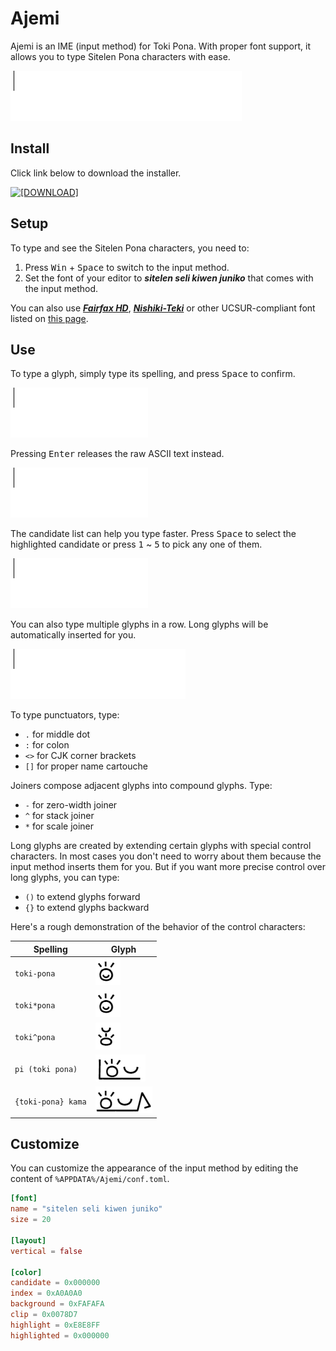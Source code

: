 # Ajemi

Ajemi is an IME (input method) for Toki Pona. With proper font support, it allows you to type Sitelen Pona characters with ease. 

![](./doc/preview.gif)

## Install


Click link below to download the installer.

[![[DOWNLOAD]](https://img.shields.io/badge/DOWNLOAD-ajemi--installer__x64.exe-blue)](https://github.com/dec32/Ajemi/releases/download/nightly/ajemi-installer_x64.exe)

## Setup

To type and see the Sitelen Pona characters, you need to:

1. Press <kbd>Win</kbd> + <kbd>Space</kbd> to switch to the input method.
2. Set the font of your editor to ***sitelen seli kiwen juniko*** that comes with the input method.

You can also use [***Fairfax HD***](https://www.kreativekorp.com/software/fonts/fairfaxhd/), [***Nishiki-Teki***](https://umihotaru.work/) or other UCSUR-compliant font listed on [this page](http://antetokipona.infinityfreeapp.com/font/?i=2).

## Use

To type a glyph, simply type its spelling, and press <kbd>Space</kbd> to confirm. 

![](./doc/soweli.gif)

Pressing <kbd>Enter</kbd> releases the raw ASCII text instead.

![](./doc/soweli-ascii.gif)


The candidate list can help you type faster. Press <kbd>Space</kbd> to select the highlighted candidate or press <kbd>1</kbd> ~ <kbd>5</kbd> to pick any one of them.

![](./doc/sow.gif)

You can also type multiple glyphs in a row. Long glyphs will be automatically inserted for you.

![](./doc/soweli-lon-ma-kasi.gif)

To type punctuators, type: 

- `.` for middle dot
- `:` for colon
- `<>` for CJK corner brackets
- `[]` for proper name cartouche

Joiners compose adjacent glyphs into compound glyphs. Type:

- `-` for zero-width joiner
- `^` for stack joiner
- `*` for scale joiner

Long glyphs are created by extending certain glyphs with special control characters. In most cases you don't need to worry about them because the input method inserts them for you. But if you want more precise control over long glyphs, you can type: 

- `()` to extend glyphs forward
- `{}` to extend glyphs backward

Here's a rough demonstration of the behavior of the control characters:

|Spelling          |Glyph                                    |
|------------------|-----------------------------------------|
|`toki-pona`       |![](./doc/control-scaling.png)           |
|`toki*pona`       |![](./doc/control-scaling.png)           |
|`toki^pona`       |![](./doc/control-stacking.png)          |
|`pi (toki pona)`  |![](./doc/control-long-glyph.png)        |
|`{toki-pona} kama`|![](./doc/control-reverse-long-glyph.png)|


## Customize

You can customize the appearance of the input method by editing the content of `%APPDATA%/Ajemi/conf.toml`.

```Toml
[font]
name = "sitelen seli kiwen juniko"
size = 20

[layout]
vertical = false

[color]
candidate = 0x000000
index = 0xA0A0A0
background = 0xFAFAFA
clip = 0x0078D7
highlight = 0xE8E8FF
highlighted = 0x000000
```
